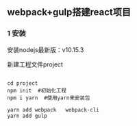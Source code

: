 ## webpack+gulp搭建react项目

### 1 安装

安装nodejs最新版：v10.15.3

新建工程文件project

~~~shell

cd project
npm init  #初始化工程
npm i yarn  #使用yarn来安装包

yarn add webpack   webpack-cli 
yarn add gulp 


~~~

